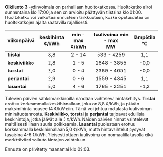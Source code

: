 **Olkiluoto 3** -ydinvoimala on parhaillaan huoltokatkossa. Huoltokatko alkoi sunnuntaina klo 17:00 ja sen on arvioitu päättyvän tiistaina klo 01:00. Huoltokatko voi vaikuttaa ennusteen tarkkuuteen, koska opetusdataa on huoltokatkojen ajalta saatavilla rajallisesti.

| viikonpäivä  | keskihinta<br>¢/kWh | min - max<br>¢/kWh | tuulivoima min - max<br>MW | lämpötila<br>°C |
|:-------------|:----------------:|:----------------:|:-------------:|:-------------:|
| **tiistai**  | 8,8              | 2 - 14           | 533 - 4259    | 1,1           |
| **keskiviikko** | 2,8              | 1 - 5            | 2648 - 3855   | -0,0          |
| **torstai**  | 2,0              | 0 - 4            | 2389 - 4651   | -0,0          |
| **perjantai** | 2,9              | 0 - 6            | 1559 - 4345   | 1,1           |
| **lauantai** | 5,0              | 4 - 6            | 1765 - 2251   | -1,2          |

Tulevien päivien sähkömarkkinoilla nähdään vaihteleva hintakehitys. **Tiistai** erottuu korkeammalla keskihinnallaan, joka on 8,8 ¢/kWh, ja päivän maksimihinta nousee 14 ¢/kWh:iin. Tämä voi johtua matalasta tuulivoiman minimituotannosta. **Keskiviikko**, **torstai** ja **perjantai** tarjoavat edullisia keskihintoja, jotka jäävät alle 5 ¢/kWh. Näiden päivien hinnat vaihtelevat maltillisesti ilman suuria poikkeamia. **Lauantai** puolestaan erottuu korkeammalla keskihinnallaan 5,0 ¢/kWh, mutta hintavaihtelut pysyvät tasaisina 4-6 ¢/kWh. Yleisesti ottaen tuulivoima on normaalilla tasolla eikä merkittävästi vaikuta hintojen vaihteluun.

Ennuste on päivitetty maanantai klo 09:03.